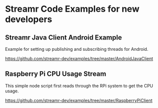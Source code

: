 # Streamr Code Examples for new developers

## Streamr Java Client Android Example
Example for setting up publishing and subscribing threads for Android.

https://github.com/streamr-dev/examples/tree/master/AndroidJavaClient

## Raspberry Pi CPU Usage Stream
This simple node script first reads through the RPi system to get the CPU usage.

https://github.com/streamr-dev/examples/tree/master/RaspberryPiClient
